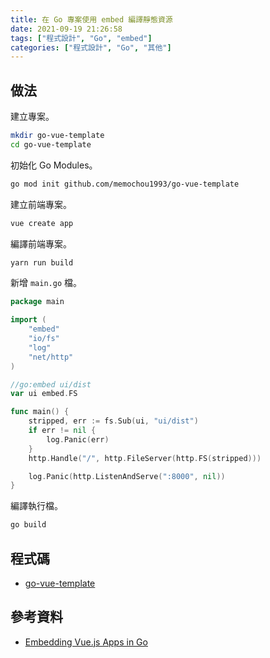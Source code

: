 ```yaml
---
title: 在 Go 專案使用 embed 編譯靜態資源
date: 2021-09-19 21:26:58
tags: ["程式設計", "Go", "embed"]
categories: ["程式設計", "Go", "其他"]
---
```


## 做法

建立專案。

```bash
mkdir go-vue-template
cd go-vue-template
```

初始化 Go Modules。

```bash
go mod init github.com/memochou1993/go-vue-template
```

建立前端專案。

```bash
vue create app
```

編譯前端專案。

```bash
yarn run build
```

新增 `main.go` 檔。

```go
package main

import (
	"embed"
	"io/fs"
	"log"
	"net/http"
)

//go:embed ui/dist
var ui embed.FS

func main() {
	stripped, err := fs.Sub(ui, "ui/dist")
	if err != nil {
		log.Panic(err)
	}
	http.Handle("/", http.FileServer(http.FS(stripped)))

	log.Panic(http.ListenAndServe(":8000", nil))
}
```

編譯執行檔。

```bash
go build
```

## 程式碼

- [go-vue-template](https://github.com/memochou1993/go-vue-template)

## 參考資料

- [Embedding Vue.js Apps in Go](https://hackandsla.sh/posts/2021-06-18-embed-vuejs-in-go/)
